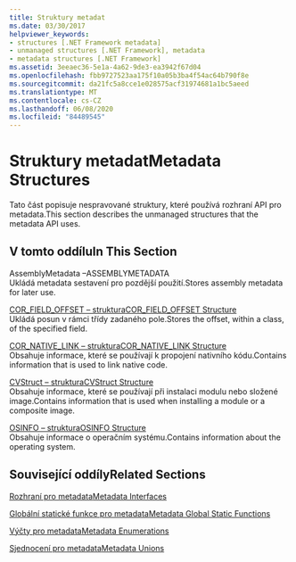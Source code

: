 ```yaml
---
title: Struktury metadat
ms.date: 03/30/2017
helpviewer_keywords:
- structures [.NET Framework metadata]
- unmanaged structures [.NET Framework], metadata
- metadata structures [.NET Framework]
ms.assetid: 3eeaec36-5e1a-4a62-9de3-ea3942f67d04
ms.openlocfilehash: fbb9727523aa175f10a05b3ba4f54ac64b790f8e
ms.sourcegitcommit: da21fc5a8cce1e028575acf31974681a1bc5aeed
ms.translationtype: MT
ms.contentlocale: cs-CZ
ms.lasthandoff: 06/08/2020
ms.locfileid: "84489545"
---
```

# <a name="metadata-structures"></a><span data-ttu-id="23f62-102">Struktury metadat</span><span class="sxs-lookup"><span data-stu-id="23f62-102">Metadata Structures</span></span>
<span data-ttu-id="23f62-103">Tato část popisuje nespravované struktury, které používá rozhraní API pro metadata.</span><span class="sxs-lookup"><span data-stu-id="23f62-103">This section describes the unmanaged structures that the metadata API uses.</span></span>  
  
## <a name="in-this-section"></a><span data-ttu-id="23f62-104">V tomto oddílu</span><span class="sxs-lookup"><span data-stu-id="23f62-104">In This Section</span></span>  
 <span data-ttu-id="23f62-105">AssemblyMetadata –</span><span class="sxs-lookup"><span data-stu-id="23f62-105">ASSEMBLYMETADATA</span></span>  
 <span data-ttu-id="23f62-106">Ukládá metadata sestavení pro pozdější použití.</span><span class="sxs-lookup"><span data-stu-id="23f62-106">Stores assembly metadata for later use.</span></span>  
  
 [<span data-ttu-id="23f62-107">COR_FIELD_OFFSET – struktura</span><span class="sxs-lookup"><span data-stu-id="23f62-107">COR_FIELD_OFFSET Structure</span></span>](cor-field-offset-structure.md)  
 <span data-ttu-id="23f62-108">Ukládá posun v rámci třídy zadaného pole.</span><span class="sxs-lookup"><span data-stu-id="23f62-108">Stores the offset, within a class, of the specified field.</span></span>  
  
 [<span data-ttu-id="23f62-109">COR_NATIVE_LINK – struktura</span><span class="sxs-lookup"><span data-stu-id="23f62-109">COR_NATIVE_LINK Structure</span></span>](cor-native-link-structure.md)  
 <span data-ttu-id="23f62-110">Obsahuje informace, které se používají k propojení nativního kódu.</span><span class="sxs-lookup"><span data-stu-id="23f62-110">Contains information that is used to link native code.</span></span>  
  
 [<span data-ttu-id="23f62-111">CVStruct – struktura</span><span class="sxs-lookup"><span data-stu-id="23f62-111">CVStruct Structure</span></span>](cvstruct-structure.md)  
 <span data-ttu-id="23f62-112">Obsahuje informace, které se používají při instalaci modulu nebo složené image.</span><span class="sxs-lookup"><span data-stu-id="23f62-112">Contains information that is used when installing a module or a composite image.</span></span>  
  
 [<span data-ttu-id="23f62-113">OSINFO – struktura</span><span class="sxs-lookup"><span data-stu-id="23f62-113">OSINFO Structure</span></span>](osinfo-structure.md)  
 <span data-ttu-id="23f62-114">Obsahuje informace o operačním systému.</span><span class="sxs-lookup"><span data-stu-id="23f62-114">Contains information about the operating system.</span></span>  
  
## <a name="related-sections"></a><span data-ttu-id="23f62-115">Související oddíly</span><span class="sxs-lookup"><span data-stu-id="23f62-115">Related Sections</span></span>  
 [<span data-ttu-id="23f62-116">Rozhraní pro metadata</span><span class="sxs-lookup"><span data-stu-id="23f62-116">Metadata Interfaces</span></span>](metadata-interfaces.md)  
  
 [<span data-ttu-id="23f62-117">Globální statické funkce pro metadata</span><span class="sxs-lookup"><span data-stu-id="23f62-117">Metadata Global Static Functions</span></span>](metadata-global-static-functions.md)  
  
 [<span data-ttu-id="23f62-118">Výčty pro metadata</span><span class="sxs-lookup"><span data-stu-id="23f62-118">Metadata Enumerations</span></span>](metadata-enumerations.md)  
  
 [<span data-ttu-id="23f62-119">Sjednocení pro metadata</span><span class="sxs-lookup"><span data-stu-id="23f62-119">Metadata Unions</span></span>](metadata-unions.md)
